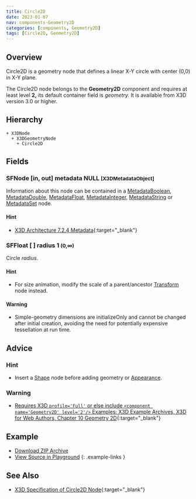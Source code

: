 ```yaml
---
title: Circle2D
date: 2023-01-07
nav: components-Geometry2D
categories: [components, Geometry2D]
tags: [Circle2D, Geometry2D]
---
```

<style>
.post h3 {
  word-spacing: 0.2em;
}
</style>

## Overview

Circle2D is a geometry node that defines a linear X-Y circle with center (0,0) in X-Y plane.

The Circle2D node belongs to the **Geometry2D** component and requires at least level **2,** its default container field is *geometry.* It is available from X3D version 3.0 or higher.

## Hierarchy

```
+ X3DNode
  + X3DGeometryNode
    + Circle2D
```

## Fields

### SFNode [in, out] **metadata** NULL <small>[X3DMetadataObject]</small>

Information about this node can be contained in a [MetadataBoolean](/x_ite/components/core/metadataboolean/), [MetadataDouble](/x_ite/components/core/metadatadouble/), [MetadataFloat](/x_ite/components/core/metadatafloat/), [MetadataInteger](/x_ite/components/core/metadatainteger/), [MetadataString](/x_ite/components/core/metadatastring/) or [MetadataSet](/x_ite/components/core/metadataset/) node.

#### Hint

- [X3D Architecture 7.2.4 Metadata](https://www.web3d.org/specifications/X3Dv4/ISO-IEC19775-1v4-IS//Part01/components/core.html#Metadata){:target="_blank"}

### SFFloat [ ] **radius** 1 <small>(0,∞)</small>

Circle *radius*.

#### Hint

- For size animation, modify the scale of a parent/ancestor [Transform](/x_ite/components/grouping/transform/) node instead.

#### Warning

- Simple-geometry dimensions are initializeOnly and cannot be changed after initial creation, avoiding the need for potentially expensive tessellation at run time.

## Advice

### Hint

- Insert a [Shape](/x_ite/components/shape/shape/) node before adding geometry or [Appearance](/x_ite/components/shape/appearance/).

### Warning

- [Requires X3D `profile='Full'` or else include `<component name='Geometry2D' level='2'/>` Examples: X3D Example Archives, X3D for Web Authors, Chapter 10 Geometry 2D](https://www.web3d.org/x3d/content/examples/X3dForWebAuthors/Chapter10Geometry2D){:target="_blank"}

## Example

<x3d-canvas src="https://create3000.github.io/media/examples/Geometry2D/Circle2D/Circle2D.x3d" update="auto"></x3d-canvas>

- [Download ZIP Archive](https://create3000.github.io/media/examples/Geometry2D/Circle2D/Circle2D.zip)
- [View Source in Playground](/x_ite/playground/?url=https://create3000.github.io/media/examples/Geometry2D/Circle2D/Circle2D.x3d)
{: .example-links }

## See Also

- [X3D Specification of Circle2D Node](https://www.web3d.org/documents/specifications/19775-1/V4.0/Part01/components/geometry2D.html#Circle2D){:target="_blank"}
